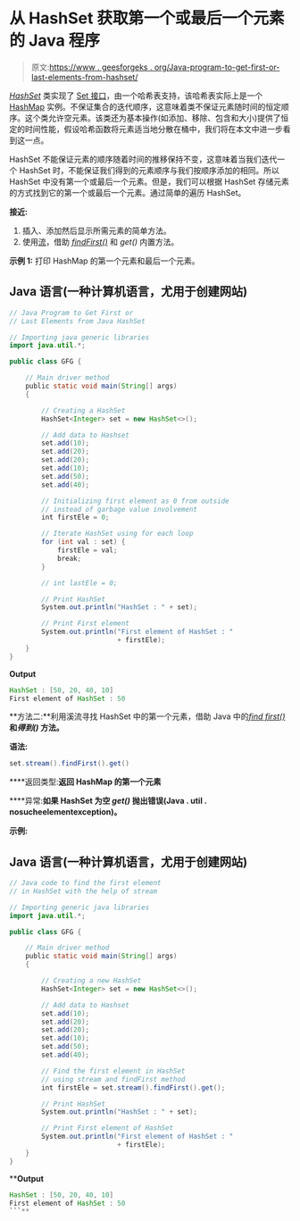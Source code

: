 # 从 HashSet 获取第一个或最后一个元素的 Java 程序

> 原文:[https://www . geesforgeks . org/Java-program-to-get-first-or-last-elements-from-hashset/](https://www.geeksforgeeks.org/java-program-to-get-first-or-last-elements-from-hashset/)

[*HashSet*](https://www.geeksforgeeks.org/hashset-in-java/) 类实现了 [Set 接口](https://www.geeksforgeeks.org/set-in-java/)，由一个哈希表支持，该哈希表实际上是一个 [HashMap](https://www.geeksforgeeks.org/java-util-hashmap-in-java/) 实例。不保证集合的迭代顺序，这意味着类不保证元素随时间的恒定顺序。这个类允许空元素。该类还为基本操作(如添加、移除、包含和大小)提供了恒定的时间性能，假设哈希函数将元素适当地分散在桶中，我们将在本文中进一步看到这一点。

HashSet 不能保证元素的顺序随着时间的推移保持不变，这意味着当我们迭代一个 HashSet 时，不能保证我们得到的元素顺序与我们按顺序添加的相同。所以 HashSet 中没有第一个或最后一个元素。但是，我们可以根据 HashSet 存储元素的方式找到它的第一个或最后一个元素。通过简单的遍历 HashSet。

**接近:**

1.  插入、添加然后显示所需元素的简单方法。
2.  使用[流](https://www.geeksforgeeks.org/stream-in-java/)，借助 [*findFirst()*](https://www.geeksforgeeks.org/stream-findfirst-java-examples/) 和 *get()* 内置方法。

**示例 1:** 打印 HashMap 的第一个元素和最后一个元素。

## Java 语言(一种计算机语言，尤用于创建网站)

```java
// Java Program to Get First or
// Last Elements from Java HashSet

// Importing java generic libraries
import java.util.*;

public class GFG {

    // Main driver method
    public static void main(String[] args)
    {

        // Creating a HashSet
        HashSet<Integer> set = new HashSet<>();

        // Add data to Hashset
        set.add(10);
        set.add(20);
        set.add(20);
        set.add(10);
        set.add(50);
        set.add(40);

        // Initializing first element as 0 from outside
        // instead of garbage value involvement
        int firstEle = 0;

        // Iterate HashSet using for each loop
        for (int val : set) {
            firstEle = val;
            break;
        }

        // int lastEle = 0;

        // Print HashSet
        System.out.println("HashSet : " + set);

        // Print First element
        System.out.println("First element of HashSet : "
                           + firstEle);
    }
}
```

**Output**

```java
HashSet : [50, 20, 40, 10]
First element of HashSet : 50
```

**方法二:**利用溪流寻找 HashSet 中的第一个元素，借助 Java 中的[*find first()*](https://www.geeksforgeeks.org/stream-findfirst-java-examples/)**和*得到()* 方法。**

****语法:****

```java
set.stream().findFirst().get()
```

****返回类型:**返回 HashMap 的第一个元素**

****异常:**如果 HashSet 为空 ***get()*** 抛出错误(Java . util . nosucheelementexception)。**

****示例:****

## **Java 语言(一种计算机语言，尤用于创建网站)**

```java
// Java code to find the first element
// in HashSet with the help of stream

// Importing generic java libraries
import java.util.*;

public class GFG {

    // Main driver method
    public static void main(String[] args)
    {

        // Creating a new HashSet
        HashSet<Integer> set = new HashSet<>();

        // Add data to Hashset
        set.add(10);
        set.add(20);
        set.add(20);
        set.add(10);
        set.add(50);
        set.add(40);

        // Find the first element in HashSet
        // using stream and findFirst method
        int firstEle = set.stream().findFirst().get();

        // Print HashSet
        System.out.println("HashSet : " + set);

        // Print First element of HashSet
        System.out.println("First element of HashSet : "
                           + firstEle);
    }
}
```

****Output**

```java
HashSet : [50, 20, 40, 10]
First element of HashSet : 50
```**
